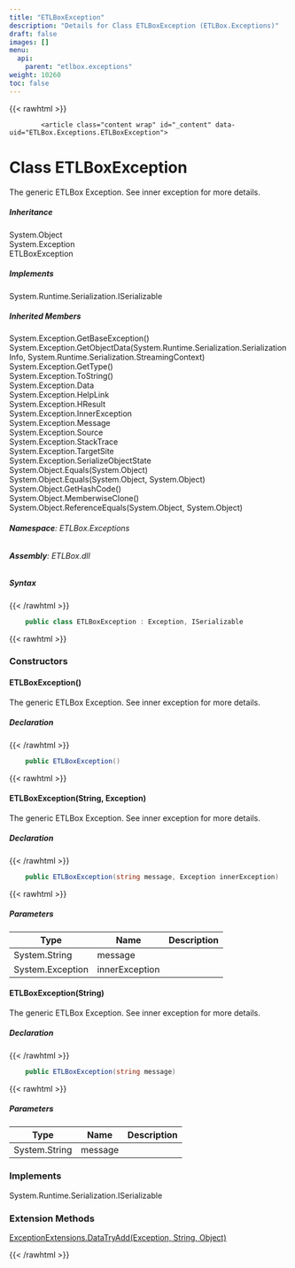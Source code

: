 ```yaml
---
title: "ETLBoxException"
description: "Details for Class ETLBoxException (ETLBox.Exceptions)"
draft: false
images: []
menu:
  api:
    parent: "etlbox.exceptions"
weight: 10260
toc: false
---
```


{{< rawhtml >}}

            <article class="content wrap" id="_content" data-uid="ETLBox.Exceptions.ETLBoxException">
  <h1 id="ETLBox_Exceptions_ETLBoxException" data-uid="ETLBox.Exceptions.ETLBoxException" class="text-break">Class ETLBoxException
</h1>
  <div class="markdown level0 summary"><p>The generic ETLBox Exception. See inner exception for more details.</p>
</div>
  <div class="markdown level0 conceptual"></div>
  <div class="inheritance">
    <h5>Inheritance</h5>
    <div class="level0"><span class="xref">System.Object</span></div>
    <div class="level1"><span class="xref">System.Exception</span></div>
    <div class="level2"><span class="xref">ETLBoxException</span></div>
  </div>
  <div class="implements">
    <h5>Implements</h5>
    <div><span class="xref">System.Runtime.Serialization.ISerializable</span></div>
  </div>
  <div class="inheritedMembers">
    <h5>Inherited Members</h5>
    <div>
      <span class="xref">System.Exception.GetBaseException()</span>
    </div>
    <div>
      <span class="xref">System.Exception.GetObjectData(System.Runtime.Serialization.SerializationInfo, System.Runtime.Serialization.StreamingContext)</span>
    </div>
    <div>
      <span class="xref">System.Exception.GetType()</span>
    </div>
    <div>
      <span class="xref">System.Exception.ToString()</span>
    </div>
    <div>
      <span class="xref">System.Exception.Data</span>
    </div>
    <div>
      <span class="xref">System.Exception.HelpLink</span>
    </div>
    <div>
      <span class="xref">System.Exception.HResult</span>
    </div>
    <div>
      <span class="xref">System.Exception.InnerException</span>
    </div>
    <div>
      <span class="xref">System.Exception.Message</span>
    </div>
    <div>
      <span class="xref">System.Exception.Source</span>
    </div>
    <div>
      <span class="xref">System.Exception.StackTrace</span>
    </div>
    <div>
      <span class="xref">System.Exception.TargetSite</span>
    </div>
    <div>
      <span class="xref">System.Exception.SerializeObjectState</span>
    </div>
    <div>
      <span class="xref">System.Object.Equals(System.Object)</span>
    </div>
    <div>
      <span class="xref">System.Object.Equals(System.Object, System.Object)</span>
    </div>
    <div>
      <span class="xref">System.Object.GetHashCode()</span>
    </div>
    <div>
      <span class="xref">System.Object.MemberwiseClone()</span>
    </div>
    <div>
      <span class="xref">System.Object.ReferenceEquals(System.Object, System.Object)</span>
    </div>
  </div>
<h6><strong>Namespace</strong>: ETLBox.Exceptions</h6>
  <h6><strong>Assembly</strong>: ETLBox.dll</h6>
  <h5 id="ETLBox_Exceptions_ETLBoxException_syntax">Syntax</h5>
{{< /rawhtml >}}

```C#
    public class ETLBoxException : Exception, ISerializable
```

{{< rawhtml >}}
  <h3 id="constructors">Constructors
</h3>
  <a id="ETLBox_Exceptions_ETLBoxException__ctor_" data-uid="ETLBox.Exceptions.ETLBoxException.#ctor*"></a>
  <h4 id="ETLBox_Exceptions_ETLBoxException__ctor" data-uid="ETLBox.Exceptions.ETLBoxException.#ctor">ETLBoxException()</h4>
  <div class="markdown level1 summary"><p>The generic ETLBox Exception. See inner exception for more details.</p>
</div>
  <div class="markdown level1 conceptual"></div>
  <h5 class="declaration">Declaration</h5>
{{< /rawhtml >}}

```C#
    public ETLBoxException()
```

{{< rawhtml >}}
  <a id="ETLBox_Exceptions_ETLBoxException__ctor_" data-uid="ETLBox.Exceptions.ETLBoxException.#ctor*"></a>
  <h4 id="ETLBox_Exceptions_ETLBoxException__ctor_System_String_System_Exception_" data-uid="ETLBox.Exceptions.ETLBoxException.#ctor(System.String,System.Exception)">ETLBoxException(String, Exception)</h4>
  <div class="markdown level1 summary"><p>The generic ETLBox Exception. See inner exception for more details.</p>
</div>
  <div class="markdown level1 conceptual"></div>
  <h5 class="declaration">Declaration</h5>
{{< /rawhtml >}}

```C#
    public ETLBoxException(string message, Exception innerException)
```

{{< rawhtml >}}
  <h5 class="parameters">Parameters</h5>
  <table class="table table-bordered table-striped table-condensed">
    <thead>
      <tr>
        <th>Type</th>
        <th>Name</th>
        <th>Description</th>
      </tr>
    </thead>
    <tbody>
      <tr>
        <td><span class="xref">System.String</span></td>
        <td><span class="parametername">message</span></td>
        <td></td>
      </tr>
      <tr>
        <td><span class="xref">System.Exception</span></td>
        <td><span class="parametername">innerException</span></td>
        <td></td>
      </tr>
    </tbody>
  </table>
  <a id="ETLBox_Exceptions_ETLBoxException__ctor_" data-uid="ETLBox.Exceptions.ETLBoxException.#ctor*"></a>
  <h4 id="ETLBox_Exceptions_ETLBoxException__ctor_System_String_" data-uid="ETLBox.Exceptions.ETLBoxException.#ctor(System.String)">ETLBoxException(String)</h4>
  <div class="markdown level1 summary"><p>The generic ETLBox Exception. See inner exception for more details.</p>
</div>
  <div class="markdown level1 conceptual"></div>
  <h5 class="declaration">Declaration</h5>
{{< /rawhtml >}}

```C#
    public ETLBoxException(string message)
```

{{< rawhtml >}}
  <h5 class="parameters">Parameters</h5>
  <table class="table table-bordered table-striped table-condensed">
    <thead>
      <tr>
        <th>Type</th>
        <th>Name</th>
        <th>Description</th>
      </tr>
    </thead>
    <tbody>
      <tr>
        <td><span class="xref">System.String</span></td>
        <td><span class="parametername">message</span></td>
        <td></td>
      </tr>
    </tbody>
  </table>
  <h3 id="implements">Implements</h3>
  <div>
      <span class="xref">System.Runtime.Serialization.ISerializable</span>
  </div>
  <h3 id="extensionmethods">Extension Methods</h3>
  <div>
      <a class="xref" href="/api/etlbox.helper/exceptionextensions#ETLBox_Helper_ExceptionExtensions_DataTryAdd_System_Exception_System_String_System_Object_">ExceptionExtensions.DataTryAdd(Exception, String, Object)</a>
  </div>

{{< /rawhtml >}}
